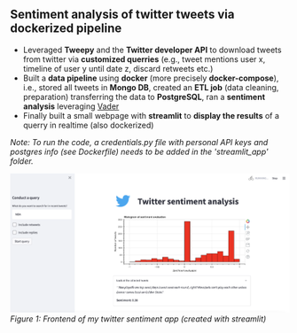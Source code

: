 ## Sentiment analysis of twitter tweets via dockerized pipeline

- Leveraged __Tweepy__ and the __Twitter developer API__ to download tweets from twitter via __customized querries__ (e.g., tweet mentions user x, timeline of user y until date z, discard retweets etc.)
- Built a __data pipeline__ using __docker__ (more precisely __docker-compose__), i.e., stored all tweets in __Mongo DB__, created an __ETL job__ (data cleaning, preparation) transferring the data to __PostgreSQL__, ran a __sentiment analysis__ leveraging [Vader](https://github.com/cjhutto/vaderSentiment)  
- Finally built a small webpage with __streamlit__ to __display the results__ of a querry in realtime (also dockerized)

_Note: To run the code, a credentials.py file with personal API keys and postgres info (see Dockerfile) needs to be added in the 'streamlit_app' folder._

<img src="https://github.com/piwi3/dockerized_twitter_app/blob/main/images/twitter_sentiment_app.png" width=800><br/>
_Figure 1: Frontend of my twitter sentiment app (created with streamlit)_
